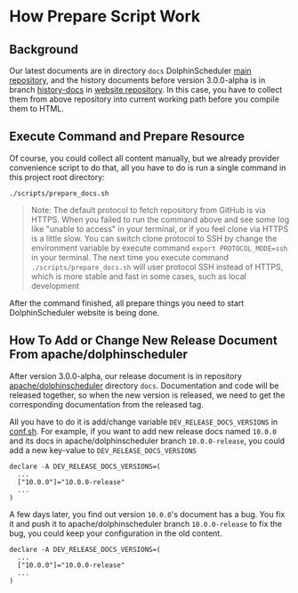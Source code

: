 # How Prepare Script Work

## Background

Our latest documents are in directory `docs` DolphinScheduler [main repository](https://github.com/apache/dolphinscheduler.git),
and the history documents before version 3.0.0-alpha is in branch [history-docs](https://github.com/apache/dolphinscheduler-website/tree/history-docs)
in [website repository](https://github.com/apache/dolphinscheduler-website). In this case, you have to collect them from
above repository into current working path before you compile  them to HTML.

## Execute Command and Prepare Resource

Of course, you could collect all content manually, but we already provider convenience script to do that, all you have to
do is run a single command in this project root directory:

```shell
./scripts/prepare_docs.sh
```

> Note: The default protocol to fetch repository from GitHub is via HTTPS. When you failed to run the command above and
> see some log like "unable to access" in your terminal, or if you feel clone via HTTPS is a little slow. You can switch
> clone protocol to SSH by change the environment variable by execute command `export PROTOCOL_MODE=ssh` in your terminal.
> The next time you execute command `./scripts/prepare_docs.sh` will user protocol SSH instead of HTTPS, which is more stable
> and fast in some cases, such as local development

After the command finished, all prepare things you need to start DolphinScheduler website is being done.

## How To Add or Change New Release Document From apache/dolphinscheduler

After version 3.0.0-alpha, our release document is in repository [apache/dolphinscheduler](https://github.com/apache/dolphinscheduler)
directory `docs`. Documentation and code will be released together, so when the new version is released, we need to get
the corresponding documentation from the released tag.

All you have to do it is add/change variable `DEV_RELEASE_DOCS_VERSIONS` in [conf.sh](scripts/conf.sh).
For example, if you want to add new release docs named `10.0.0` and its docs in apache/dolphinscheduler branch `10.0.0-release`,
you could add a new key-value to `DEV_RELEASE_DOCS_VERSIONS`

```shell
declare -A DEV_RELEASE_DOCS_VERSIONS=(
  ...
  ["10.0.0"]="10.0.0-release"
  ...
)
```

A few days later, you find out version `10.0.0`'s document has a bug. You fix it and push it to apache/dolphinscheduler
branch `10.0.0-release` to fix the bug, you could keep your configuration in the old content.

```shell
declare -A DEV_RELEASE_DOCS_VERSIONS=(
  ...
  ["10.0.0"]="10.0.0-release"
  ...
)
```
